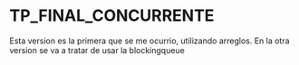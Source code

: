 # TP_FINAL_CONCURRENTE

Esta version es la primera que se me ocurrio, utilizando arreglos. En la otra version se va a tratar de usar la blockingqueue
